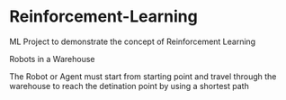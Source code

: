 # Reinforcement-Learning
ML Project to demonstrate the concept of Reinforcement Learning

Robots in a Warehouse

The Robot or Agent must start from starting point and travel through the warehouse to reach the detination point by using a shortest path
